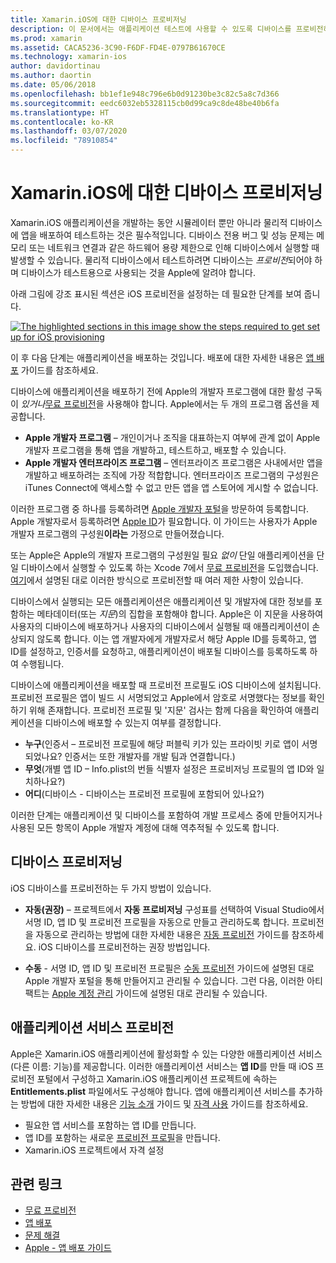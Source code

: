 ```yaml
---
title: Xamarin.iOS에 대한 디바이스 프로비저닝
description: 이 문서에서는 애플리케이션 테스트에 사용할 수 있도록 디바이스를 프로비전하는 방법을 설명합니다. 또한 푸시 알림과 같은 기능을 사용할 수 있도록 앱을 구성하는 방법을 설명합니다.
ms.prod: xamarin
ms.assetid: CACA5236-3C90-F6DF-FD4E-0797B61670CE
ms.technology: xamarin-ios
author: davidortinau
ms.author: daortin
ms.date: 05/06/2018
ms.openlocfilehash: bb1ef1e948c796e6b0d91230be3c82c5a8c7d366
ms.sourcegitcommit: eedc6032eb5328115cb0d99ca9c8de48be40b6fa
ms.translationtype: HT
ms.contentlocale: ko-KR
ms.lasthandoff: 03/07/2020
ms.locfileid: "78910854"
---
```

# <a name="device-provisioning-for-xamarinios"></a>Xamarin.iOS에 대한 디바이스 프로비저닝

Xamarin.iOS 애플리케이션을 개발하는 동안 시뮬레이터 뿐만 아니라 물리적 디바이스에 앱을 배포하여 테스트하는 것은 필수적입니다. 디바이스 전용 버그 및 성능 문제는 메모리 또는 네트워크 연결과 같은 하드웨어 용량 제한으로 인해 디바이스에서 실행할 때 발생할 수 있습니다. 물리적 디바이스에서 테스트하려면 디바이스는 *프로비전*되어야 하며 디바이스가 테스트용으로 사용되는 것을 Apple에 알려야 합니다.

아래 그림에 강조 표시된 섹션은 iOS 프로비전을 설정하는 데 필요한 단계를 보여 줍니다.

[![](images/provisioningdiagram.png "The highlighted sections in this image show the steps required to get set up for iOS provisioning")](images/provisioningdiagram.png#lightbox)

이 후 다음 단계는 애플리케이션을 배포하는 것입니다. 배포에 대한 자세한 내용은 [앱 배포](~/ios/deploy-test/app-distribution/index.md) 가이드를 참조하세요.

디바이스에 애플리케이션을 배포하기 전에 Apple의 개발자 프로그램에 대한 활성 구독이 *있거나*[무료 프로비전](~/ios/get-started/installation/device-provisioning/free-provisioning.md)을 사용해야 합니다. Apple에서는 두 개의 프로그램 옵션을 제공합니다.

- **Apple 개발자 프로그램** – 개인이거나 조직을 대표하는지 여부에 관계 없이 Apple 개발자 프로그램을 통해 앱을 개발하고, 테스트하고, 배포할 수 있습니다.
- **Apple 개발자 엔터프라이즈 프로그램** – 엔터프라이즈 프로그램은 사내에서만 앱을 개발하고 배포하려는 조직에 가장 적합합니다. 엔터프라이즈 프로그램의 구성원은 iTunes Connect에 액세스할 수 없고 만든 앱을 앱 스토어에 게시할 수 없습니다.

이러한 프로그램 중 하나를 등록하려면 [Apple 개발자 포털](https://developer.apple.com/programs/enroll/)을 방문하여 등록합니다. Apple 개발자로서 등록하려면 [Apple ID](https://appleid.apple.com/)가 필요합니다. 이 가이드는 사용자가 Apple 개발자 프로그램의 구성원**이라는** 가정으로 만들어졌습니다.

또는 Apple은 Apple의 개발자 프로그램의 구성원일 필요 *없이* 단일 애플리케이션을 단일 디바이스에서 실행할 수 있도록 하는 Xcode 7에서 [무료 프로비전](~/ios/get-started/installation/device-provisioning/free-provisioning.md)을 도입했습니다. [여기](~/ios/get-started/installation/device-provisioning/free-provisioning.md#limitations)에서 설명된 대로 이러한 방식으로 프로비전할 때 여러 제한 사항이 있습니다.

디바이스에서 실행되는 모든 애플리케이션은 애플리케이션 및 개발자에 대한 정보를 포함하는 메타데이터(또는 *지문*)의 집합을 포함해야 합니다. Apple은 이 지문을 사용하여 사용자의 디바이스에 배포하거나 사용자의 디바이스에서 실행될 때 애플리케이션이 손상되지 않도록 합니다. 이는 앱 개발자에게 개발자로서 해당 Apple ID를 등록하고, 앱 ID를 설정하고, 인증서를 요청하고, 애플리케이션이 배포될 디바이스를 등록하도록 하여 수행됩니다.

디바이스에 애플리케이션을 배포할 때 프로비전 프로필도 iOS 디바이스에 설치됩니다. 프로비전 프로필은 앱이 빌드 시 서명되었고 Apple에서 암호로 서명했다는 정보를 확인하기 위해 존재합니다. 프로비전 프로필 및 '지문' 검사는 함께 다음을 확인하여 애플리케이션을 디바이스에 배포할 수 있는지 여부를 결정합니다.

- **누구**(인증서 – 프로비전 프로필에 해당 퍼블릭 키가 있는 프라이빗 키로 앱이 서명되었나요? 인증서는 또한 개발자를 개발 팀과 연결합니다.)
- **무엇**(개별 앱 ID – Info.plist의 번들 식별자 설정은 프로비저닝 프로필의 앱 ID와 일치하나요?)
- **어디**(디바이스 - 디바이스는 프로비전 프로필에 포함되어 있나요?)

이러한 단계는 애플리케이션 및 디바이스를 포함하여 개발 프로세스 중에 만들어지거나 사용된 모든 항목이 Apple 개발자 계정에 대해 역추적될 수 있도록 합니다.

## <a name="provisioning-your-device"></a>디바이스 프로비저닝

iOS 디바이스를 프로비전하는 두 가지 방법이 있습니다.

- **자동(권장)** – 프로젝트에서 **자동 프로비저닝** 구성표를 선택하여 Visual Studio에서 서명 ID, 앱 ID 및 프로비전 프로필을 자동으로 만들고 관리하도록 합니다. 프로비전을 자동으로 관리하는 방법에 대한 자세한 내용은 [자동 프로비전](automatic-provisioning.md) 가이드를 참조하세요. iOS 디바이스를 프로비전하는 권장 방법입니다.

- **수동** - 서명 ID, 앱 ID 및 프로비전 프로필은 [수동 프로비전](manual-provisioning.md) 가이드에 설명된 대로 Apple 개발자 포털을 통해 만들어지고 관리될 수 있습니다. 그런 다음, 이러한 아티팩트는 [Apple 계정 관리](~/cross-platform/macios/apple-account-management.md) 가이드에 설명된 대로 관리될 수 있습니다.

## <a name="provisioning-for-application-services"></a>애플리케이션 서비스 프로비전

Apple은 Xamarin.iOS 애플리케이션에 활성화할 수 있는 다양한 애플리케이션 서비스(다른 이름: 기능)를 제공합니다. 이러한 애플리케이션 서비스는 **앱 ID**를 만들 때 iOS 프로비전 포털에서 구성하고 Xamarin.iOS 애플리케이션 프로젝트에 속하는 **Entitlements.plist** 파일에서도 구성해야 합니다. 앱에 애플리케이션 서비스를 추가하는 방법에 대한 자세한 내용은 [기능 소개](~/ios/deploy-test/provisioning/capabilities/index.md) 가이드 및 [자격 사용](~/ios/deploy-test/provisioning/entitlements.md) 가이드를 참조하세요.

- 필요한 앱 서비스를 포함하는 앱 ID를 만듭니다.
- 앱 ID를 포함하는 새로운 [프로비전 프로필](#provisioning-your-device)을 만듭니다.
- Xamarin.iOS 프로젝트에서 자격 설정

## <a name="related-links"></a>관련 링크

- [무료 프로비전](~/ios/get-started/installation/device-provisioning/free-provisioning.md)
- [앱 배포](~/ios/deploy-test/app-distribution/index.md)
- [문제 해결](~/ios/deploy-test/troubleshooting.md)
- [Apple - 앱 배포 가이드](https://developer.apple.com/library/ios/documentation/IDEs/Conceptual/AppDistributionGuide/Introduction/Introduction.html)
